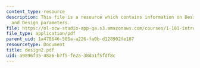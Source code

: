 ```yaml
---
content_type: resource
description: This file is a resource which contains information on Design strategies
  and Design parameters.
file: https://ol-ocw-studio-app-qa.s3.amazonaws.com/courses/1-101-introduction-to-civil-and-environmental-engineering-design-i-fall-2006/a9896f3548a6b7f5fe2a38da1f5fdf8c_design2.pdf
file_type: application/pdf
parent_uid: 1a478646-505a-a226-fa0b-d128902fe187
resourcetype: Document
title: design2.pdf
uid: a9896f35-48a6-b7f5-fe2a-38da1f5fdf8c
---
```

